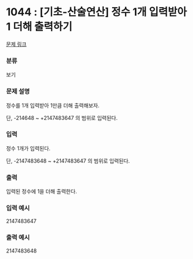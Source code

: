 # 1044 : [기초-산술연산] 정수 1개 입력받아 1 더해 출력하기

[문제 링크](https://www.codeup.kr/problem.php?id=1044)

### 분류

보기

### 문제 설명

<p>정수를 1개 입력받아 1만큼 더해 출력해보자.</p>
<p>단, -214648 ~ +2147483647 의 범위로 입력된다.</p>

### 입력

<p>정수 1개가 입력된다.</p>
<p>단, -2147483648 ~ +2147483647 의 범위로 입력된다.</p>

### 출력

<p>입력된 정수에 1을 더해 출력한다.</p>

### 입력 예시

<p>2147483647</p>

### 출력 예시

<p>2147483648</p>
